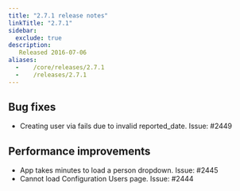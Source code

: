 ```yaml
---
title: "2.7.1 release notes"
linkTitle: "2.7.1"
sidebar:
  exclude: true
description:
   Released 2016-07-06
aliases:
  -    /core/releases/2.7.1
  -    /releases/2.7.1
---
```


## Bug fixes

- Creating user via fails due to invalid reported_date. Issue: #2449

## Performance improvements

- App takes minutes to load a person dropdown. Issue: #2445
- Cannot load Configuration Users page. Issue: #2444
